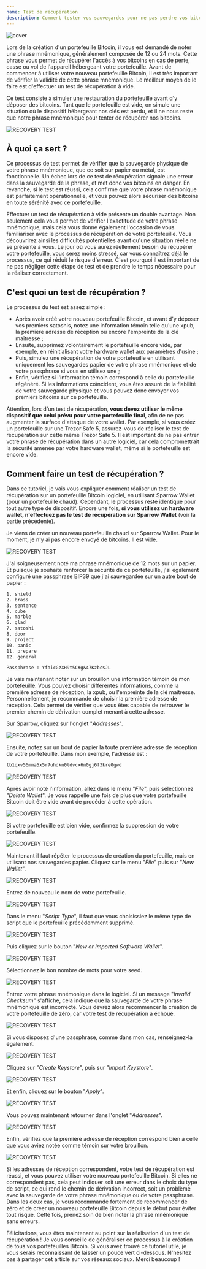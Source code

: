 ```yaml
---
name: Test de récupération
description: Comment tester vos sauvegardes pour ne pas perdre vos bitcoins ?
---
```

![cover](assets/cover.webp)

Lors de la création d'un portefeuille Bitcoin, il vous est demandé de noter une phrase mnémonique, généralement composée de 12 ou 24 mots. Cette phrase vous permet de récupérer l'accès à vos bitcoins en cas de perte, casse ou vol de l'appareil hébergeant votre portefeuille. Avant de commencer à utiliser votre nouveau portefeuille Bitcoin, il est très important de vérifier la validité de cette phrase mnémonique. Le meilleur moyen de le faire est d'effectuer un test de récupération à vide.

Ce test consiste à simuler une restauration du portefeuille avant d'y déposer des bitcoins. Tant que le portefeuille est vide, on simule une situation où le dispositif hébergeant nos clés est perdu, et il ne nous reste que notre phrase mnémonique pour tenter de récupérer nos bitcoins.

![RECOVERY TEST](assets/notext/01.webp)

## À quoi ça sert ?

Ce processus de test permet de vérifier que la sauvegarde physique de votre phrase mnémonique, que ce soit sur papier ou métal, est fonctionnelle. Un échec lors de ce test de récupération signale une erreur dans la sauvegarde de la phrase, et met donc vos bitcoins en danger. En revanche, si le test est réussi, cela confirme que votre phrase mnémonique est parfaitement opérationnelle, et vous pouvez alors sécuriser des bitcoins en toute sérénité avec ce portefeuille.

Effectuer un test de récupération à vide présente un double avantage. Non seulement cela vous permet de vérifier l'exactitude de votre phrase mnémonique, mais cela vous donne également l'occasion de vous familiariser avec le processus de récupération de votre portefeuille. Vous découvrirez ainsi les difficultés potentielles avant qu'une situation réelle ne se présente à vous. Le jour où vous aurez réellement besoin de récupérer votre portefeuille, vous serez moins stressé, car vous connaîtrez déjà le processus, ce qui réduit le risque d'erreur. C'est pourquoi il est important de ne pas négliger cette étape de test et de prendre le temps nécessaire pour la réaliser correctement.

## C'est quoi un test de récupération ?

Le processus du test est assez simple :
- Après avoir créé votre nouveau portefeuille Bitcoin, et avant d'y déposer vos premiers satoshis, notez une information témoin telle qu'une xpub, la première adresse de réception ou encore l'empreinte de la clé maîtresse ;
- Ensuite, supprimez volontairement le portefeuille encore vide, par exemple, en réinitialisant votre hardware wallet aux paramètres d'usine ;
- Puis, simulez une récupération de votre portefeuille en utilisant uniquement les sauvegardes papier de votre phrase mnémonique et de votre passphrase si vous en utilisez une ;
- Enfin, vérifiez si l'information témoin correspond à celle du portefeuille régénéré. Si les informations coïncident, vous êtes assuré de la fiabilité de votre sauvegarde physique et vous pouvez donc envoyer vos premiers bitcoins sur ce portefeuille.

Attention, lors d'un test de récupération, **vous devez utiliser le même dispositif que celui prévu pour votre portefeuille final**, afin de ne pas augmenter la surface d'attaque de votre wallet. Par exemple, si vous créez un portefeuille sur une Trezor Safe 5, assurez-vous de réaliser le test de récupération sur cette même Trezor Safe 5. Il est important de ne pas entrer votre phrase de récupération dans un autre logiciel, car cela compromettrait la sécurité amenée par votre hardware wallet, même si le portefeuille est encore vide.

## Comment faire un test de récupération ?

Dans ce tutoriel, je vais vous expliquer comment réaliser un test de récupération sur un portefeuille Bitcoin logiciel, en utilisant Sparrow Wallet (pour un portefeuille chaud). Cependant, le processus reste identique pour tout autre type de dispositif. Encore une fois, **si vous utilisez un hardware wallet, n'effectuez pas le test de récupération sur Sparrow Wallet** (voir la partie précédente).

Je viens de créer un nouveau portefeuille chaud sur Sparrow Wallet. Pour le moment, je n'y ai pas encore envoyé de bitcoins. Il est vide.

![RECOVERY TEST](assets/notext/02.webp)

J'ai soigneusement noté ma phrase mnémonique de 12 mots sur un papier. Et puisque je souhaite renforcer la sécurité de ce portefeuille, j'ai également configuré une passphrase BIP39 que j'ai sauvegardée sur un autre bout de papier :

```txt
1. shield
2. brass
3. sentence
4. cube
5. marble
6. glad
7. satoshi
8. door
9. project
10. panic
11. prepare
12. general
```

```text
Passphrase : YfaicGzXH9t5C#g&47Kzbc$JL
```

Je vais maintenant noter sur un brouillon une information témoin de mon portefeuille. Vous pouvez choisir différentes informations, comme la première adresse de réception, la xpub, ou l'empreinte de la clé maîtresse. Personnellement, je recommande de choisir la première adresse de réception. Cela permet de vérifier que vous êtes capable de retrouver le premier chemin de dérivation complet menant à cette adresse.

Sur Sparrow, cliquez sur l'onglet "*Addresses*".

![RECOVERY TEST](assets/notext/03.webp)

Ensuite, notez sur un bout de papier la toute première adresse de réception de votre portefeuille. Dans mon exemple, l'adresse est :

```txt
tb1qxv56mma5x5r7uhdkn0ldvcx6m0gj6f3kre0gwd
```

![RECOVERY TEST](assets/notext/04.webp)

Après avoir noté l'information, allez dans le menu "*File*", puis sélectionnez "*Delete Wallet*". Je vous rappelle une fois de plus que votre portefeuille Bitcoin doit être vide avant de procéder à cette opération.

![RECOVERY TEST](assets/notext/05.webp)

Si votre portefeuille est bien vide, confirmez la suppression de votre portefeuille.

![RECOVERY TEST](assets/notext/06.webp)

Maintenant il faut répéter le processus de création du portefeuille, mais en utilisant nos sauvegardes papier. Cliquez sur le menu "*File*" puis sur "*New Wallet*".

![RECOVERY TEST](assets/notext/07.webp)

Entrez de nouveau le nom de votre portefeuille.

![RECOVERY TEST](assets/notext/08.webp)

Dans le menu "*Script Type*", il faut que vous choisissiez le même type de script que le portefeuille précédemment supprimé.

![RECOVERY TEST](assets/notext/09.webp)

Puis cliquez sur le bouton "*New or Imported Software Wallet*".

![RECOVERY TEST](assets/notext/10.webp)

Sélectionnez le bon nombre de mots pour votre seed.

![RECOVERY TEST](assets/notext/11.webp)

Entrez votre phrase mnémonique dans le logiciel. Si un message "*Invalid Checksum*" s'affiche, cela indique que la sauvegarde de votre phrase mnémonique est incorrecte. Vous devrez alors recommencer la création de votre portefeuille de zéro, car votre test de récupération a échoué.

![RECOVERY TEST](assets/notext/12.webp)

Si vous disposez d'une passphrase, comme dans mon cas, renseignez-la également.

![RECOVERY TEST](assets/notext/13.webp)

Cliquez sur "*Create Keystore*", puis sur "*Import Keystore*".

![RECOVERY TEST](assets/notext/14.webp)

Et enfin, cliquez sur le bouton "*Apply*".

![RECOVERY TEST](assets/notext/15.webp)

Vous pouvez maintenant retourner dans l'onglet "*Addresses*".

![RECOVERY TEST](assets/notext/16.webp)

Enfin, vérifiez que la première adresse de réception correspond bien à celle que vous aviez notée comme témoin sur votre brouillon.

![RECOVERY TEST](assets/notext/17.webp)

Si les adresses de réception correspondent, votre test de récupération est réussi, et vous pouvez utiliser votre nouveau portefeuille Bitcoin. Si elles ne correspondent pas, cela peut indiquer soit une erreur dans le choix du type de script, ce qui rend le chemin de dérivation incorrect, soit un problème avec la sauvegarde de votre phrase mnémonique ou de votre passphrase. Dans les deux cas, je vous recommande fortement de recommencer de zéro et de créer un nouveau portefeuille Bitcoin depuis le début pour éviter tout risque. Cette fois, prenez soin de bien noter la phrase mnémonique sans erreurs.

Félicitations, vous êtes maintenant au point sur la réalisation d'un test de récupération ! Je vous conseille de généraliser ce processus à la création de tous vos portefeuilles Bitcoin. Si vous avez trouvé ce tutoriel utile, je vous serais reconnaissant de laisser un pouce vert ci-dessous. N'hésitez pas à partager cet article sur vos réseaux sociaux. Merci beaucoup !
